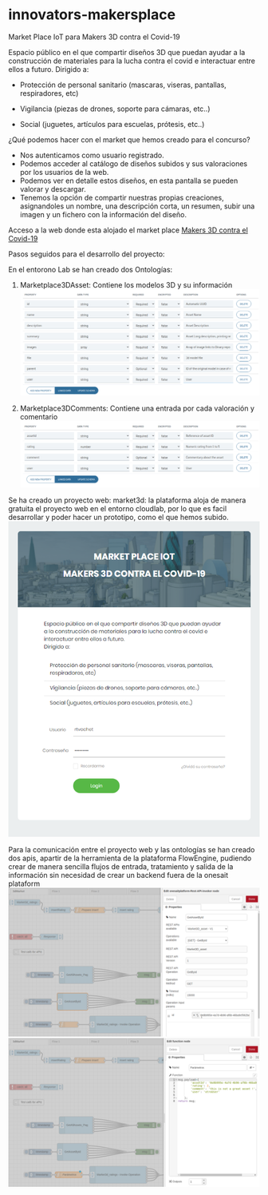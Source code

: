 # innovators-makersplace
Market Place IoT para Makers 3D contra el Covid-19 

Espacio público en el que compartir diseños 3D que puedan ayudar a la construcción de materiales para la lucha contra el covid e interactuar entre ellos a futuro. Dirigido a:

- Protección de personal sanitario (mascaras, viseras, pantallas, respiradores, etc)

- Vigilancia (piezas de drones, soporte para cámaras, etc..)

- Social (juguetes, artículos para escuelas, prótesis, etc..)


¿Qué podemos hacer con el market que hemos creado para el concurso?
- Nos autenticamos como usuario registrado.
- Podemos acceder al catálogo de diseños subidos y sus valoraciones por los usuarios de la web.
- Podemos ver en detalle estos diseños, en esta pantalla se pueden valorar y descargar.
- Tenemos la opción de compartir nuestras propias creaciones, asignandoles un nombre, una descripción corta, un resumen, subir una imagen y un fichero con la información del diseño.

Acceso a la web donde esta alojado el market place
[Makers 3D contra el Covid-19](https://lab.onesaitplatform.com/web/market3d/index.html)


Pasos seguidos para el desarrollo del proyecto:

En el entorono Lab se han creado dos Ontologías:
1.	Marketplace3DAsset: Contiene los modelos 3D y su información
![alt text](https://github.com/onesaitplatform/innovators-makersplace/blob/master/recursos/dom1.png)

2.	Marketplace3DComments: Contiene una entrada por cada valoración y comentario
![alt text](https://github.com/onesaitplatform/innovators-makersplace/blob/master/recursos/dom2.png)

Se ha creado un proyecto web:
market3d: la plataforma aloja de manera gratuita el proyecto web en el entorno cloudlab, por lo que es facil desarrollar y poder hacer un prototipo, como el que hemos subido.
![alt text](https://github.com/onesaitplatform/innovators-makersplace/blob/master/recursos/login.png)

Para la comunicación entre el proyecto web y las ontologías se han creado dos apis, apartir de la herramienta de la plataforma FlowEngine, pudiendo crear de manera sencilla flujos de entrada, tratamiento y salida de la información sin necesidad de crear un backend fuera de la onesait plataform
![alt text](https://github.com/onesaitplatform/innovators-makersplace/blob/master/recursos/flownengine2.png)
![alt text](https://github.com/onesaitplatform/innovators-makersplace/blob/master/recursos/flownengine3.png)

